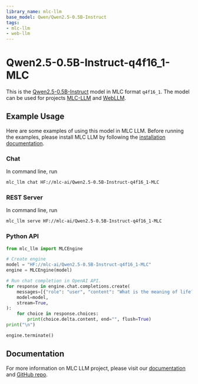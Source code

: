 ```yaml
---
library_name: mlc-llm
base_model: Qwen/Qwen2.5-0.5B-Instruct
tags:
- mlc-llm
- web-llm
---
```


# Qwen2.5-0.5B-Instruct-q4f16_1-MLC

This is the [Qwen2.5-0.5B-Instruct](https://huggingface.co/Qwen/Qwen2.5-0.5B-Instruct) model in MLC format `q4f16_1`.
The model can be used for projects [MLC-LLM](https://github.com/mlc-ai/mlc-llm) and [WebLLM](https://github.com/mlc-ai/web-llm).

## Example Usage

Here are some examples of using this model in MLC LLM.
Before running the examples, please install MLC LLM by following the [installation documentation](https://llm.mlc.ai/docs/install/mlc_llm.html#install-mlc-packages).

### Chat

In command line, run
```bash
mlc_llm chat HF://mlc-ai/Qwen2.5-0.5B-Instruct-q4f16_1-MLC
```

### REST Server

In command line, run
```bash
mlc_llm serve HF://mlc-ai/Qwen2.5-0.5B-Instruct-q4f16_1-MLC
```

### Python API

```python
from mlc_llm import MLCEngine

# Create engine
model = "HF://mlc-ai/Qwen2.5-0.5B-Instruct-q4f16_1-MLC"
engine = MLCEngine(model)

# Run chat completion in OpenAI API.
for response in engine.chat.completions.create(
    messages=[{"role": "user", "content": "What is the meaning of life?"}],
    model=model,
    stream=True,
):
    for choice in response.choices:
        print(choice.delta.content, end="", flush=True)
print("\n")

engine.terminate()
```

## Documentation

For more information on MLC LLM project, please visit our [documentation](https://llm.mlc.ai/docs/) and [GitHub repo](http://github.com/mlc-ai/mlc-llm).
